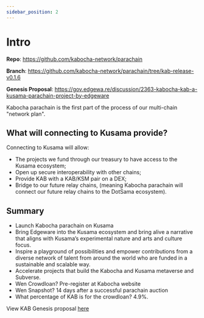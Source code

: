 ```yaml
---
sidebar_position: 2
---
```


# Intro

**Repo**: https://github.com/kabocha-network/parachain 

**Branch**: https://github.com/kabocha-network/parachain/tree/kab-release-v0.1.6

**Genesis Proposal**: https://gov.edgewa.re/discussion/2363-kabocha-kab-a-kusama-parachain-project-by-edgeware


Kabocha parachain is the first part of the process of our multi-chain "network plan". 

## What will connecting to Kusama provide?

Connecting to Kusama will allow:

- The projects we fund through our treasury to have access to the Kusama ecosystem; 
- Open up secure interoperability with other chains; 
- Provide KAB with a KAB/KSM pair on a DEX; 
- Bridge to our future relay chains, (meaning Kabocha parachain will connect our future relay chains to the DotSama ecosystem). 


## Summary 

- Launch Kabocha parachain on Kusama
- Bring Edgeware into the Kusama ecosystem and bring alive a narrative that aligns with Kusama’s experimental nature and arts and culture focus.  
- Inspire a playground of possibilities and empower contributions from a diverse network of talent from around the world who are funded in a sustainable and scalable way. 
- Accelerate projects that build the Kabocha and Kusama metaverse and Subverse.
- Wen Crowdloan? Pre-register at Kabocha website
- Wen Snapshot? 14 days after a successful parachain auction
- What percentage of KAB is for the crowdloan? 4.9%. 

View KAB Genesis proposal [here](https://gov.edgewa.re/discussion/2363-kabocha-kab-a-kusama-parachain-project-by-edgeware)